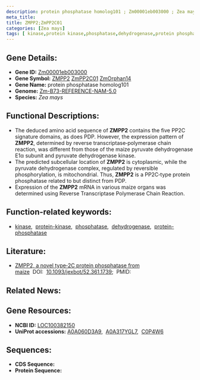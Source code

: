 ```yaml
---
description: protein phosphatase homolog101 ; Zm00001eb003000 ; Zea mays
meta_title:
title: ZMPP2;ZmPP2C01
categories: [Zea mays]
tags: [ kinase,protein kinase,phosphatase,dehydrogenase,protein phosphatase ]
---
```


## Gene Details:
- **Gene ID:**	[Zm00001eb003000](https://www.maizegdb.org/gene_center/gene/Zm00001eb003000)
- **Gene Symbol:** <u>ZMPP2</u>&nbsp;<u>ZmPP2C01</u>&nbsp;<u>ZmOrphan14</u>
- **Gene Name:** protein phosphatase homolog101
- **Genome:** [Zm-B73-REFERENCE-NAM-5.0](https://www.maizegdb.org/genome/assembly/Zm-B73-REFERENCE-NAM-5.0)
- **Species:** *Zea mays*

## Functional Descriptions:
   - The deduced amino acid sequence of **ZMPP2** contains the five PP2C signature domains, as does PDP. However, the expression pattern of **ZMPP2**, determined by reverse transcriptase‐polymerase chain reaction, was different from those of the maize pyruvate dehydrogenase E1α subunit and pyruvate dehydrogenase kinase.
   - The predicted subcellular location of **ZMPP2** is cytoplasmic, while the pyruvate dehydrogenase complex, regulated by reversible phosphorylation, is mitochondrial. Thus, **ZMPP2** is a PP2C‐type protein phosphatase related to but distinct from PDP.
   - Expression of the **ZMPP2** mRNA in various maize organs was determined using Reverse Transcriptase Polymerase Chain Reaction.

## Function-related keywords:
- [kinase](/tags/kinase/),&nbsp;&nbsp;[protein-kinase](/tags/protein-kinase/),&nbsp;&nbsp;[phosphatase](/tags/phosphatase/),&nbsp;&nbsp;[dehydrogenase](/tags/dehydrogenase/),&nbsp;&nbsp;[protein-phosphatase](/tags/protein-phosphatase/)

## Literature:
   - [ZMPP2, a novel type‐2C protein phosphatase from maize]( https://academic.oup.com/jxb/article/52/361/1739/538474?login=true)&nbsp;&nbsp;DOI:&nbsp;&nbsp;[10.1093/jexbot/52.361.1739](https://academic.oup.com/jxb/article/52/361/1739/538474?login=true);&nbsp;&nbsp;PMID:&nbsp;&nbsp;[](https://pubmed.ncbi.nlm.nih.gov//)

## Related News:

## Gene Resources:
- **NCBI ID:**  [LOC100382150](https://www.ncbi.nlm.nih.gov/gene/?term=LOC100382150)
- **UniProt accessions:** [A0A060D3A9](https://www.uniprot.org/uniprotkb/A0A060D3A9/entry),&nbsp;&nbsp;[A0A317YGL7](https://www.uniprot.org/uniprotkb/A0A317YGL7/entry),&nbsp;&nbsp;[C0P4W6](https://www.uniprot.org/uniprotkb/C0P4W6/entry)



## Sequences:
- **CDS Sequence:**
- **Protein Sequence:**
